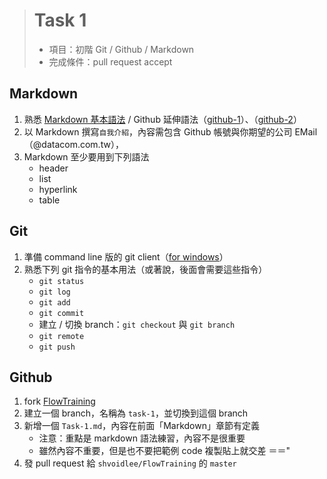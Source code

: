 > # Task 1 #
> * 項目：初階 Git / Github / Markdown
> * 完成條件：pull request accept


Markdown
--------

1. 熟悉 [Markdown 基本語法][markdown] / Github 延伸語法（[github-1]）、（[github-2]）
1. 以 Markdown 撰寫`自我介紹`，內容需包含 Github 帳號與你期望的公司 EMail（@datacom.com.tw），
1. Markdown 至少要用到下列語法
	* header
	* list
	* hyperlink
	* table

[markdown]: http://daringfireball.net/projects/markdown/syntax
[github-1]: https://help.github.com/articles/github-flavored-markdown/
[github-2]: https://guides.github.com/features/mastering-markdown/


Git
---

1. 準備 command line 版的 git client（[for windows](https://git-scm.com/download/win)）
1. 熟悉下列 git 指令的基本用法（或著說，後面會需要這些指令）
	* `git status`
	* `git log`
	* `git add`
	* `git commit`
	* 建立 / 切換 branch：`git checkout` 與 `git branch`
	* `git remote`
	* `git push`
	

Github
------

1. fork [FlowTraining](https://github.com/DatacomRD/FlowTraining)
1. 建立一個 branch，名稱為 `task-1`，並切換到這個 branch
1. 新增一個 `Task-1.md`，內容在前面「Markdown」章節有定義
	* 注意：重點是 markdown 語法練習，內容不是很重要
	* 雖然內容不重要，但是也不要把範例 code 複製貼上就交差 ＝＝"
1. 發 pull request 給 `shvoidlee/FlowTraining` 的 `master`
